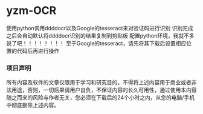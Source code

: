 # yzm-OCR
使用python调用ddddocr以及Google的tesseract来对验证码进行识别
识别完成之后会自动默认将ddddocr识别的结果复制到剪贴板
配置python环境，我就不多说了吧！！！！！！！！
至于Google的tesseract，请先将其下载后设置相应位置的代码后再进行操作
### 项目声明

所有内容及软件的文章仅限用于学习和研究目的。不得将上述内容用于商业或者非法用途，否则，一切后果请用户自负，不保证内容的长久可用性，通过使用本内容随之而来的风险与作者无关，您必须在下载后的24个小时之内，从您的电脑/手机中彻底删除上述内容。
